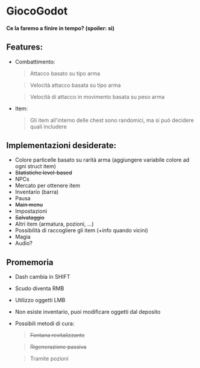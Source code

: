# GiocoGodot

#### Ce la faremo a finire in tempo? (spoiler: sì)

## Features:
- Combattimento:
	> Attacco basato su tipo arma

	> Velocità attacco basata su tipo arma

	> Velocità di attacco in movimento basata su peso arma

- Item:
	> Gli item all'interno delle chest sono randomici, ma si può decidere quali includere

## Implementazioni desiderate:
- Colore particelle basato su rarità arma (aggiungere variabile colore ad ogni struct item)
- ~~Statistiche level-based~~
- NPCs
- Mercato per ottenere item
- Inventario (barra)
- Pausa
- ~~Main menu~~
- Impostazioni
- ~~Salvataggio~~
- Altri item (armatura, pozioni, ...)
- Possibilità di raccogliere gli item (+info quando vicini)
- Magia
- Audio?

## Promemoria
- Dash cambia in SHIFT
- Scudo diventa RMB
- Utilizzo oggetti LMB
- Non esiste inventario, puoi modificare oggetti dal deposito
- Possibili metodi di cura:
	> ~~Fontana revitalizzante~~
	
	> ~~Rigenerazione passiva~~
	
	> Tramite pozioni
